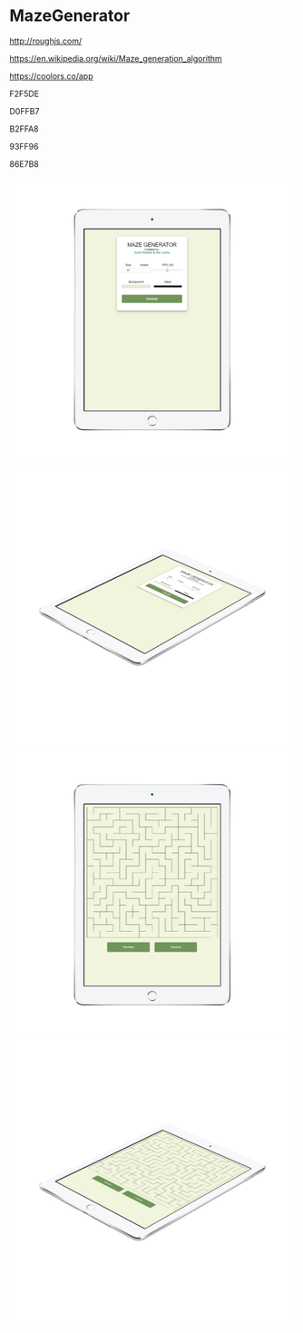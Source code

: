 # MazeGenerator



http://roughjs.com/

https://en.wikipedia.org/wiki/Maze_generation_algorithm

https://coolors.co/app




F2F5DE

D0FFB7

B2FFA8

93FF96

86E7B8





![alt text](https://github.com/dylanro/MazeGenerator/blob/master/ipadhome2.png "Ipad")
![alt text](https://github.com/dylanro/MazeGenerator/blob/master/ipadhome2side.png "Ipad")
![alt text](https://github.com/dylanro/MazeGenerator/blob/master/ipadmaze.png "Ipad")
![alt text](https://github.com/dylanro/MazeGenerator/blob/master/ipadmazeside.png "Ipad")
